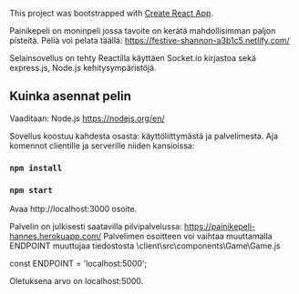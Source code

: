 This project was bootstrapped with [Create React App](https://github.com/facebook/create-react-app).

Painikepeli on moninpeli jossa tavoite on kerätä mahdollisimman paljon pisteitä. Peliä voi pelata täällä: https://festive-shannon-a3b1c5.netlify.com/

Selainsovellus on tehty Reactilla käyttäen Socket.io kirjastoa sekä express.js, Node.js kehitysympäristöjä.

## Kuinka asennat pelin

Vaaditaan: Node.js https://nodejs.org/en/

Sovellus koostuu kahdesta osasta: käyttöliittymästä ja palvelimesta. Aja komennot clientille ja serverille niiden kansioissa:

### `npm install`

### `npm start`

Avaa http://localhost:3000 osoite.



Palvelin on julkisesti saatavilla pilvipalvelussa: https://painikepeli-hannes.herokuapp.com/
Palvelimen osoitteen voi vaihtaa muuttamalla ENDPOINT muuttujaa tiedostosta \client\src\components\Game\Game.js

const ENDPOINT = 'localhost:5000';

Oletuksena arvo on localhost:5000.

